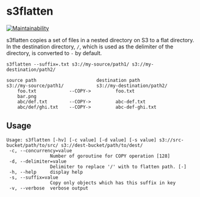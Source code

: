 # s3flatten

[![Maintainability](https://api.codeclimate.com/v1/badges/9d4f7d8030936a8c0ce3/maintainability)](https://codeclimate.com/github/tkawachi/s3flatten/maintainability)

s3flatten copies a set of files in a nested directory on S3 to a flat directory.
In the destination directory, `/`, which is used as the delimiter of the directory,
is converted to `-` by default.

```
s3flatten --suffix=.txt s3://my-source/path1/ s3://my-destination/path2/

source path                      destination path
s3://my-source/path1/            s3://my-destination/path2/
    foo.txt            --COPY->         foo.txt
    bar.png
    abc/def.txt        --COPY->         abc-def.txt
    abc/def/ghi.txt    --COPY->         abc-def-ghi.txt
```

## Usage

```
Usage: s3flatten [-hv] [-c value] [-d value] [-s value] s3://src-bucket/path/to/src/ s3://dest-bucket/path/to/dest/
 -c, --concurrency=value
                Number of goroutine for COPY operation [128]
 -d, --delimiter=value
                Delimiter to replace '/' with to flatten path. [-]
 -h, --help     display help
 -s, --suffix=value
                Copy only objects which has this suffix in key
 -v, --verbose  verbose output
```
